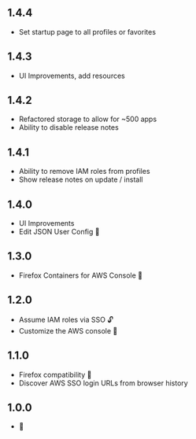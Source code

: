 ## 1.4.4
- Set startup page to all profiles or favorites

## 1.4.3
- UI Improvements, add resources

## 1.4.2
- Refactored storage to allow for ~500 apps
- Ability to disable release notes

## 1.4.1
- Ability to remove IAM roles from profiles
- Show release notes on update / install

## 1.4.0
- UI Improvements
- Edit JSON User Config 📝

## 1.3.0
- Firefox Containers for AWS Console 🦊

## 1.2.0
- Assume IAM roles via SSO 🔓
- Customize the AWS console 🎨

## 1.1.0
- Firefox compatibility 🦊
- Discover AWS SSO login URLs from browser history

## 1.0.0
- 🎂

